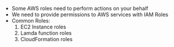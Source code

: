 - Some AWS roles need to perform actions on your behalf
- We need to provide permissions to AWS services with IAM Roles
- Common Roles:
	1. EC2 Instance roles
	2. Lamda function roles
	3. CloudFormation roles

